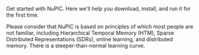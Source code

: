 Get started with NuPIC. Here we'll help you download, install, and run it for
the first time.

Please consider that NuPIC is based on principles of which most people are not
familiar, including Hierarchical Temporal Memory (HTM), Sparse Distributed
Representations (SDRs), online learning, and distributed memory. There is a
steeper-than-normal learning curve.
